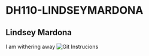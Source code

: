 # DH110-LINDSEYMARDONA
## Lindsey Mardona

I am withering away
![Git Instrucions](https://drive.google.com/file/d/1LdzWr7bHXvzPQc9CPPprJozJ-eS_SW16/view)
